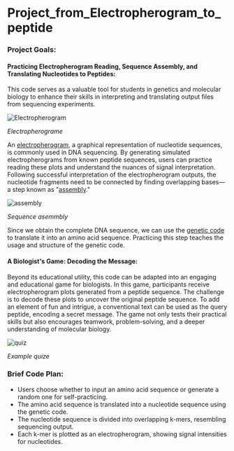 # Project_from_Electropherogram_to_peptide

### Project Goals:

#### Practicing Electropherogram Reading, Sequence Assembly, and Translating Nucleotides to Peptides:
This code serves as a valuable tool for students in genetics and molecular biology to enhance their skills in interpreting and translating output files from sequencing experiments.

![Electropherogram](https://github.com/MeirSylman/Project_from_Electropherogram_to_peptide/blob/main/Chromatogram.jpg) 

*Electropherograme*



An [electropherogram](https://en.wikipedia.org/wiki/Electropherogram), a graphical representation of nucleotide sequences, is commonly used in DNA sequencing.
By generating simulated electropherograms from known peptide sequences, users can practice reading these plots and understand the nuances of signal interpretation. Following successful interpretation of the electropherogram outputs, the nucleotide fragments need to be connected by finding overlapping bases—a step known as "[assembly](https://en.wikipedia.org/wiki/Sequence_assembly)." 

![assembly](https://github.com/MeirSylman/Project_from_Electropherogram_to_peptide/blob/main/Types_of_sequencing_assembly.png)

*Sequence asemmbly*




Since we obtain the complete DNA sequence, we can use the [genetic code](https://en.wikipedia.org/wiki/Genetic_code) to translate it into an amino acid sequence. Practicing this step teaches the usage and structure of the genetic code.

#### A Biologist's Game: Decoding the Message:
Beyond its educational utility, this code can be adapted into an engaging and educational game for biologists. In this game, participants receive electropherogram plots generated from a peptide sequence. The challenge is to decode these plots to uncover the original peptide sequence. To add an element of fun and intrigue, a conventional text can be used as the query peptide, encoding a secret message. The game not only tests their practical skills but also encourages teamwork, problem-solving, and a deeper understanding of molecular biology.


![quiz](https://github.com/MeirSylman/Project_from_Electropherogram_to_peptide/blob/main/quiz.png)

*Example quize*





### Brief Code Plan:

- Users choose whether to input an amino acid sequence or generate a random one for self-practicing.
- The amino acid sequence is translated into a nucleotide sequence using the genetic code.
- The nucleotide sequence is divided into overlapping k-mers, resembling sequencing output.
- Each k-mer is plotted as an electropherogram, showing signal intensities for nucleotides.


